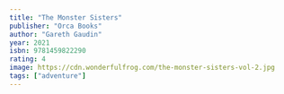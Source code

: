 ```yaml
---
title: "The Monster Sisters"
publisher: "Orca Books"
author: "Gareth Gaudin"
year: 2021
isbn: 9781459822290
rating: 4
image: https://cdn.wonderfulfrog.com/the-monster-sisters-vol-2.jpg
tags: ["adventure"]
---
```

